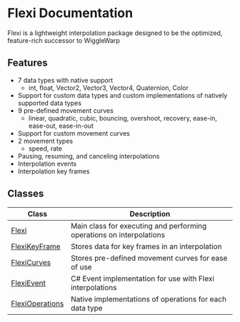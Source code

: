 # Flexi Documentation
Flexi is a lightweight interpolation package designed to be the optimized, feature-rich successor to WiggleWarp

## Features
- 7 data types with native support
  - int, float, Vector2, Vector3, Vector4, Quaternion, Color
- Support for custom data types and custom implementations of natively supported data types
- 9 pre-defined movement curves
  - linear, quadratic, cubic, bouncing, overshoot, recovery, ease-in, ease-out, ease-in-out
- Support for custom movement curves
- 2 movement types
  - speed, rate
- Pausing, resuming, and canceling interpolations
- Interpolation events
- Interpolation key frames

## Classes
| Class | Description
| - | - |
| [Flexi](Flexi/Flexi.md) | Main class for executing and performing operations on interpolations |
| [FlexiKeyFrame](FlexiKeyFrame/FlexiKeyFrame.md) | Stores data for key frames in an interpolation |
| [FlexiCurves](FlexiCurves/FlexiCurves.md) | Stores pre-defined movement curves for ease of use |
| [FlexiEvent](FlexiEvent/FlexiEvent.md) | C# Event implementation for use with Flexi interpolations |
| [FlexiOperations](FlexiOperations/FlexiOperations.md) | Native implementations of operations for each data type |
